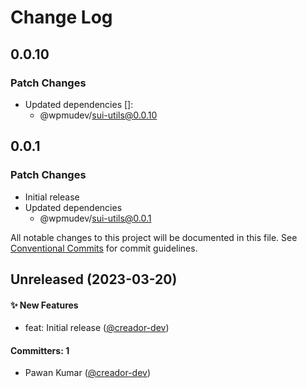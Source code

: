 # Change Log

## 0.0.10

### Patch Changes

- Updated dependencies []:
  - @wpmudev/sui-utils@0.0.10

## 0.0.1

### Patch Changes

- Initial release
- Updated dependencies
  - @wpmudev/sui-utils@0.0.1

All notable changes to this project will be documented in this file. See
[Conventional Commits](https://conventionalcommits.org/) for commit guidelines.

## Unreleased (2023-03-20)

#### ✨ New Features

- feat: Initial release ([@creador-dev](https://github.com/creador-dev))

#### Committers: 1

- Pawan Kumar ([@creador-dev](https://github.com/creador-dev))
